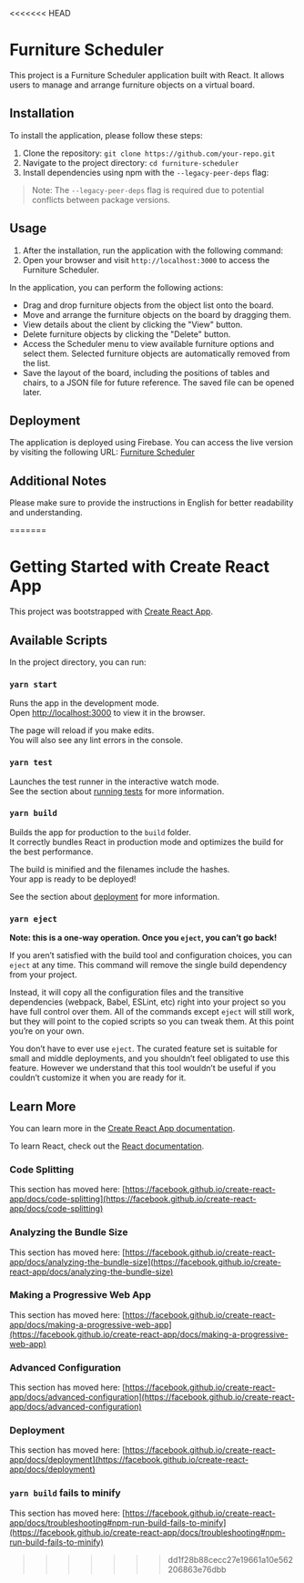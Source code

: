 <<<<<<< HEAD
# Furniture Scheduler

This project is a Furniture Scheduler application built with React. It allows users to manage and arrange furniture objects on a virtual board.

## Installation

To install the application, please follow these steps:

1. Clone the repository: `git clone https://github.com/your-repo.git`
2. Navigate to the project directory: `cd furniture-scheduler`
3. Install dependencies using npm with the `--legacy-peer-deps` flag:

> Note: The `--legacy-peer-deps` flag is required due to potential conflicts between package versions.

## Usage

1. After the installation, run the application with the following command:
2. Open your browser and visit `http://localhost:3000` to access the Furniture Scheduler.

In the application, you can perform the following actions:

- Drag and drop furniture objects from the object list onto the board.
- Move and arrange the furniture objects on the board by dragging them.
- View details about the client by clicking the "View" button.
- Delete furniture objects by clicking the "Delete" button.
- Access the Scheduler menu to view available furniture options and select them. Selected furniture objects are automatically removed from the list.
- Save the layout of the board, including the positions of tables and chairs, to a JSON file for future reference. The saved file can be opened later.

## Deployment

The application is deployed using Firebase. You can access the live version by visiting the following URL: [Furniture Scheduler](https://your-firebase-project.firebaseapp.com)

## Additional Notes

Please make sure to provide the instructions in English for better readability and understanding.

=======
# Getting Started with Create React App

This project was bootstrapped with [Create React App](https://github.com/facebook/create-react-app).

## Available Scripts

In the project directory, you can run:

### `yarn start`

Runs the app in the development mode.\
Open [http://localhost:3000](http://localhost:3000) to view it in the browser.

The page will reload if you make edits.\
You will also see any lint errors in the console.

### `yarn test`

Launches the test runner in the interactive watch mode.\
See the section about [running tests](https://facebook.github.io/create-react-app/docs/running-tests) for more information.

### `yarn build`

Builds the app for production to the `build` folder.\
It correctly bundles React in production mode and optimizes the build for the best performance.

The build is minified and the filenames include the hashes.\
Your app is ready to be deployed!

See the section about [deployment](https://facebook.github.io/create-react-app/docs/deployment) for more information.

### `yarn eject`

**Note: this is a one-way operation. Once you `eject`, you can’t go back!**

If you aren’t satisfied with the build tool and configuration choices, you can `eject` at any time. This command will remove the single build dependency from your project.

Instead, it will copy all the configuration files and the transitive dependencies (webpack, Babel, ESLint, etc) right into your project so you have full control over them. All of the commands except `eject` will still work, but they will point to the copied scripts so you can tweak them. At this point you’re on your own.

You don’t have to ever use `eject`. The curated feature set is suitable for small and middle deployments, and you shouldn’t feel obligated to use this feature. However we understand that this tool wouldn’t be useful if you couldn’t customize it when you are ready for it.

## Learn More

You can learn more in the [Create React App documentation](https://facebook.github.io/create-react-app/docs/getting-started).

To learn React, check out the [React documentation](https://reactjs.org/).

### Code Splitting

This section has moved here: [https://facebook.github.io/create-react-app/docs/code-splitting](https://facebook.github.io/create-react-app/docs/code-splitting)

### Analyzing the Bundle Size

This section has moved here: [https://facebook.github.io/create-react-app/docs/analyzing-the-bundle-size](https://facebook.github.io/create-react-app/docs/analyzing-the-bundle-size)

### Making a Progressive Web App

This section has moved here: [https://facebook.github.io/create-react-app/docs/making-a-progressive-web-app](https://facebook.github.io/create-react-app/docs/making-a-progressive-web-app)

### Advanced Configuration

This section has moved here: [https://facebook.github.io/create-react-app/docs/advanced-configuration](https://facebook.github.io/create-react-app/docs/advanced-configuration)

### Deployment

This section has moved here: [https://facebook.github.io/create-react-app/docs/deployment](https://facebook.github.io/create-react-app/docs/deployment)

### `yarn build` fails to minify

This section has moved here: [https://facebook.github.io/create-react-app/docs/troubleshooting#npm-run-build-fails-to-minify](https://facebook.github.io/create-react-app/docs/troubleshooting#npm-run-build-fails-to-minify)
>>>>>>> dd1f28b88cecc27e19661a10e562206863e76dbb
